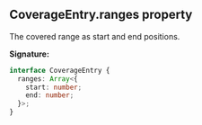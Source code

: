 ## CoverageEntry.ranges property

The covered range as start and end positions.

**Signature:**

```typescript
interface CoverageEntry {
  ranges: Array<{
    start: number;
    end: number;
  }>;
}
```
